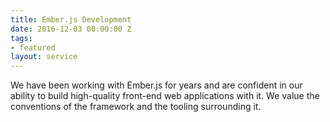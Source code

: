 ```yaml
---
title: Ember.js Development
date: 2016-12-03 00:00:00 Z
tags:
- featured
layout: service
---
```


We have been working with Ember.js for years and are confident in our
ability to build high-quality front-end web applications with it. We
value the conventions of the framework and the tooling surrounding it.
